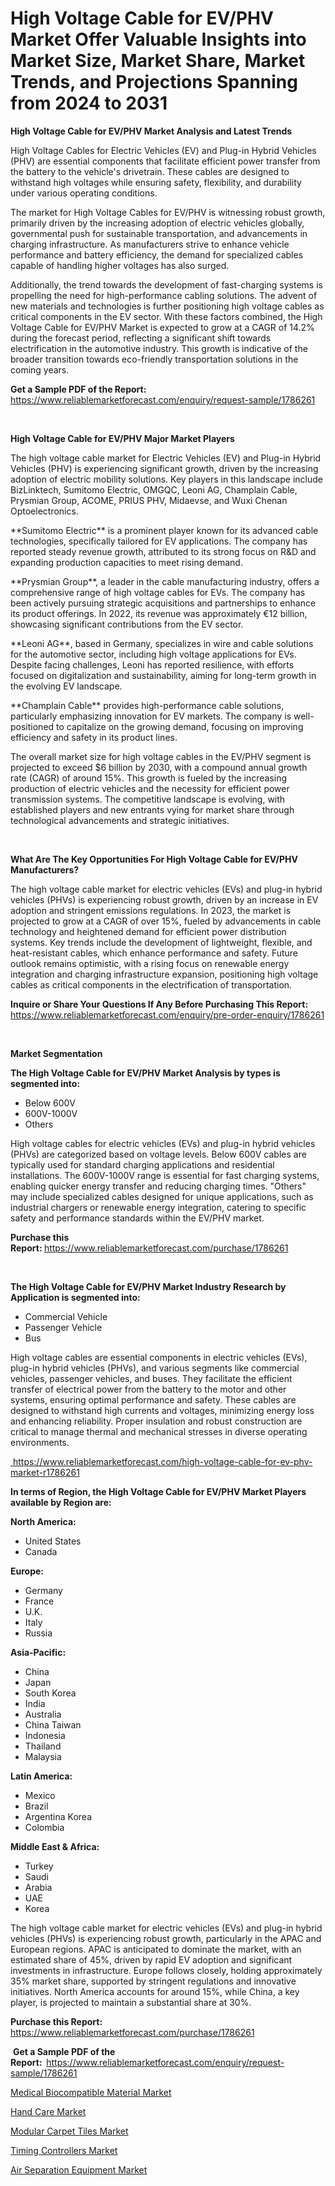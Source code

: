<p><h1>High Voltage Cable for EV/PHV Market Offer Valuable Insights into Market Size, Market Share, Market Trends, and Projections Spanning from 2024 to 2031</h1></p><p><strong>High Voltage Cable for EV/PHV Market Analysis and Latest Trends</strong></p>
<p><p>High Voltage Cables for Electric Vehicles (EV) and Plug-in Hybrid Vehicles (PHV) are essential components that facilitate efficient power transfer from the battery to the vehicle's drivetrain. These cables are designed to withstand high voltages while ensuring safety, flexibility, and durability under various operating conditions. </p><p>The market for High Voltage Cables for EV/PHV is witnessing robust growth, primarily driven by the increasing adoption of electric vehicles globally, governmental push for sustainable transportation, and advancements in charging infrastructure. As manufacturers strive to enhance vehicle performance and battery efficiency, the demand for specialized cables capable of handling higher voltages has also surged.</p><p>Additionally, the trend towards the development of fast-charging systems is propelling the need for high-performance cabling solutions. The advent of new materials and technologies is further positioning high voltage cables as critical components in the EV sector. With these factors combined, the High Voltage Cable for EV/PHV Market is expected to grow at a CAGR of 14.2% during the forecast period, reflecting a significant shift towards electrification in the automotive industry. This growth is indicative of the broader transition towards eco-friendly transportation solutions in the coming years.</p></p>
<p><strong>Get a Sample PDF of the Report:&nbsp;</strong> <a href="https://www.reliablemarketforecast.com/enquiry/request-sample/1786261?utm_campaign=1129&utm_medium=2&utm_source=Github&utm_content=ia&utm_term=19122024&utm_id=high-voltage-cable-for-evphv">https://www.reliablemarketforecast.com/enquiry/request-sample/1786261</a></p>
<p>&nbsp;</p>
<p><strong>High Voltage Cable for EV/PHV Major Market Players</strong></p>
<p><p>The high voltage cable market for Electric Vehicles (EV) and Plug-in Hybrid Vehicles (PHV) is experiencing significant growth, driven by the increasing adoption of electric mobility solutions. Key players in this landscape include BizLinktech, Sumitomo Electric, OMGQC, Leoni AG, Champlain Cable, Prysmian Group, ACOME, PRIUS PHV, Midaevse, and Wuxi Chenan Optoelectronics.</p><p>**Sumitomo Electric** is a prominent player known for its advanced cable technologies, specifically tailored for EV applications. The company has reported steady revenue growth, attributed to its strong focus on R&D and expanding production capacities to meet rising demand.</p><p>**Prysmian Group**, a leader in the cable manufacturing industry, offers a comprehensive range of high voltage cables for EVs. The company has been actively pursuing strategic acquisitions and partnerships to enhance its product offerings. In 2022, its revenue was approximately €12 billion, showcasing significant contributions from the EV sector.</p><p>**Leoni AG**, based in Germany, specializes in wire and cable solutions for the automotive sector, including high voltage applications for EVs. Despite facing challenges, Leoni has reported resilience, with efforts focused on digitalization and sustainability, aiming for long-term growth in the evolving EV landscape.</p><p>**Champlain Cable** provides high-performance cable solutions, particularly emphasizing innovation for EV markets. The company is well-positioned to capitalize on the growing demand, focusing on improving efficiency and safety in its product lines.</p><p>The overall market size for high voltage cables in the EV/PHV segment is projected to exceed $6 billion by 2030, with a compound annual growth rate (CAGR) of around 15%. This growth is fueled by the increasing production of electric vehicles and the necessity for efficient power transmission systems. The competitive landscape is evolving, with established players and new entrants vying for market share through technological advancements and strategic initiatives.</p></p>
<p>&nbsp;</p>
<p><strong>What Are The Key Opportunities For High Voltage Cable for EV/PHV Manufacturers?</strong></p>
<p><p>The high voltage cable market for electric vehicles (EVs) and plug-in hybrid vehicles (PHVs) is experiencing robust growth, driven by an increase in EV adoption and stringent emissions regulations. In 2023, the market is projected to grow at a CAGR of over 15%, fueled by advancements in cable technology and heightened demand for efficient power distribution systems. Key trends include the development of lightweight, flexible, and heat-resistant cables, which enhance performance and safety. Future outlook remains optimistic, with a rising focus on renewable energy integration and charging infrastructure expansion, positioning high voltage cables as critical components in the electrification of transportation.</p></p>
<p><strong>Inquire or Share Your Questions If Any Before Purchasing This Report:</strong> <a href="https://www.reliablemarketforecast.com/enquiry/pre-order-enquiry/1786261?utm_campaign=1129&utm_medium=2&utm_source=Github&utm_content=ia&utm_term=19122024&utm_id=high-voltage-cable-for-evphv">https://www.reliablemarketforecast.com/enquiry/pre-order-enquiry/1786261</a></p>
<p>&nbsp;</p>
<p><strong>Market Segmentation</strong></p>
<p><strong>The High Voltage Cable for EV/PHV Market Analysis by types is segmented into:</strong></p>
<p><ul><li>Below 600V</li><li>600V-1000V</li><li>Others</li></ul></p>
<p><p>High voltage cables for electric vehicles (EVs) and plug-in hybrid vehicles (PHVs) are categorized based on voltage levels. Below 600V cables are typically used for standard charging applications and residential installations. The 600V-1000V range is essential for fast charging systems, enabling quicker energy transfer and reducing charging times. "Others" may include specialized cables designed for unique applications, such as industrial chargers or renewable energy integration, catering to specific safety and performance standards within the EV/PHV market.</p></p>
<p><strong>Purchase this Report:&nbsp;</strong><a href="https://www.reliablemarketforecast.com/purchase/1786261?utm_campaign=1129&utm_medium=2&utm_source=Github&utm_content=ia&utm_term=19122024&utm_id=high-voltage-cable-for-evphv">https://www.reliablemarketforecast.com/purchase/1786261</a></p>
<p>&nbsp;</p>
<p><strong>The High Voltage Cable for EV/PHV Market Industry Research by Application is segmented into:</strong></p>
<p><ul><li>Commercial Vehicle</li><li>Passenger Vehicle</li><li>Bus</li></ul></p>
<p><p>High voltage cables are essential components in electric vehicles (EVs), plug-in hybrid vehicles (PHVs), and various segments like commercial vehicles, passenger vehicles, and buses. They facilitate the efficient transfer of electrical power from the battery to the motor and other systems, ensuring optimal performance and safety. These cables are designed to withstand high currents and voltages, minimizing energy loss and enhancing reliability. Proper insulation and robust construction are critical to manage thermal and mechanical stresses in diverse operating environments.</p></p>
<p><a href="https://www.reliablemarketforecast.com/high-voltage-cable-for-ev-phv-market-r1786261?utm_campaign=1129&utm_medium=2&utm_source=Github&utm_content=ia&utm_term=19122024&utm_id=high-voltage-cable-for-evphv">&nbsp;https://www.reliablemarketforecast.com/high-voltage-cable-for-ev-phv-market-r1786261</a></p>
<p><strong>In terms of Region, the High Voltage Cable for EV/PHV Market Players available by Region are:</strong></p>
<p>
    <p> <strong> North America: </strong>
        <ul>
            <li>United States</li>
            <li>Canada</li>
        </ul>
        </p> 
    <p> <strong> Europe: </strong>
        <ul>
            <li>Germany</li>
            <li>France</li>
            <li>U.K.</li>
            <li>Italy</li>
            <li>Russia</li>
        </ul>
        </p> 
    <p> <strong> Asia-Pacific: </strong>
        <ul>
            <li>China</li>
            <li>Japan</li>
            <li>South Korea</li>
            <li>India</li>
            <li>Australia</li>
            <li>China Taiwan</li>
            <li>Indonesia</li>
            <li>Thailand</li>
            <li>Malaysia</li>
        </ul>
        </p> 
    <p> <strong> Latin America: </strong>
        <ul>
            <li>Mexico</li>
            <li>Brazil</li>
            <li>Argentina Korea</li>
            <li>Colombia</li>
        </ul>
        </p> 
    <p> <strong> Middle East & Africa: </strong>
        <ul>
            <li>Turkey</li>
            <li>Saudi</li>
            <li>Arabia</li>
            <li>UAE</li>
            <li>Korea</li>
        </ul>
    </p>
    </p>
<p><p>The high voltage cable market for electric vehicles (EVs) and plug-in hybrid vehicles (PHVs) is experiencing robust growth, particularly in the APAC and European regions. APAC is anticipated to dominate the market, with an estimated share of 45%, driven by rapid EV adoption and significant investments in infrastructure. Europe follows closely, holding approximately 35% market share, supported by stringent regulations and innovative initiatives. North America accounts for around 15%, while China, a key player, is projected to maintain a substantial share at 30%.</p></p>
<p><strong>Purchase this Report: </strong><a href="https://www.reliablemarketforecast.com/purchase/1786261?utm_campaign=1129&utm_medium=2&utm_source=Github&utm_content=ia&utm_term=19122024&utm_id=high-voltage-cable-for-evphv">https://www.reliablemarketforecast.com/purchase/1786261</a></p>
<p>&nbsp;<strong>Get a Sample PDF of the Report:&nbsp;&nbsp;</strong><a href="https://www.reliablemarketforecast.com/enquiry/request-sample/1786261?utm_campaign=1129&utm_medium=2&utm_source=Github&utm_content=ia&utm_term=19122024&utm_id=high-voltage-cable-for-evphv">https://www.reliablemarketforecast.com/enquiry/request-sample/1786261</a></p>
<p><strong></strong></p>
<p><p><a href="https://github.com/GroverBarry/Market-Research-Report-List-7/blob/main/medical-biocompatible-material-market.md?utm_campaign=1129&utm_medium=2&utm_source=Github&utm_content=ia&utm_term=19122024&utm_id=high-voltage-cable-for-evphv">Medical Biocompatible Material Market</a></p><p><a href="https://www.linkedin.com/pulse/navigating-competitive-landscape-hand-care-industry-market-thrhf?utm_campaign=1129&utm_medium=2&utm_source=Github&utm_content=ia&utm_term=19122024&utm_id=high-voltage-cable-for-evphv">Hand Care Market</a></p><p><a href="https://www.linkedin.com/pulse/modular-carpet-tiles-market-insights-cover-both-historical-9ln4f?utm_campaign=1129&utm_medium=2&utm_source=Github&utm_content=ia&utm_term=19122024&utm_id=high-voltage-cable-for-evphv">Modular Carpet Tiles Market</a></p><p><a href="https://www.linkedin.com/pulse/timing-controllers-market-size-segmentation-trends-growth-deodf?utm_campaign=1129&utm_medium=2&utm_source=Github&utm_content=ia&utm_term=19122024&utm_id=high-voltage-cable-for-evphv">Timing Controllers Market</a></p><p><a href="https://www.linkedin.com/pulse/market-report-covering-air-separation-equipmentmarket-share-dsb4c?utm_campaign=1129&utm_medium=2&utm_source=Github&utm_content=ia&utm_term=19122024&utm_id=high-voltage-cable-for-evphv">Air Separation Equipment Market</a></p></p>